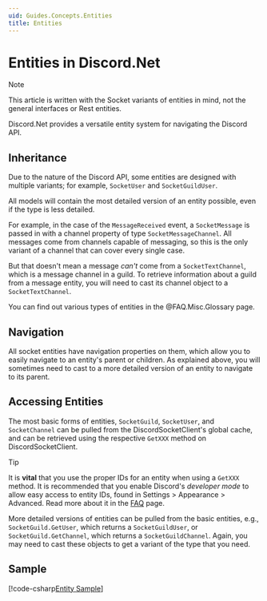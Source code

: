 ```yaml
---
uid: Guides.Concepts.Entities
title: Entities
---
```


# Entities in Discord.Net

> [!NOTE]
> This article is written with the Socket variants of entities in mind,
> not the general interfaces or Rest entities.

Discord.Net provides a versatile entity system for navigating the
Discord API.

## Inheritance

Due to the nature of the Discord API, some entities are designed with
multiple variants; for example, `SocketUser` and `SocketGuildUser`.

All models will contain the most detailed version of an entity
possible, even if the type is less detailed.

For example, in the case of the `MessageReceived` event, a
`SocketMessage` is passed in with a channel property of type
`SocketMessageChannel`. All messages come from channels capable of
messaging, so this is the only variant of a channel that can cover
every single case.

But that doesn't mean a message _can't_ come from a
`SocketTextChannel`, which is a message channel in a guild. To
retrieve information about a guild from a message entity, you will
need to cast its channel object to a `SocketTextChannel`.

You can find out various types of entities in the @FAQ.Misc.Glossary
page.

## Navigation

All socket entities have navigation properties on them, which allow
you to easily navigate to an entity's parent or children. As explained
above, you will sometimes need to cast to a more detailed version of
an entity to navigate to its parent.

## Accessing Entities

The most basic forms of entities, `SocketGuild`, `SocketUser`, and
`SocketChannel` can be pulled from the DiscordSocketClient's global
cache, and can be retrieved using the respective `GetXXX` method on
DiscordSocketClient.

> [!TIP]
> It is **vital** that you use the proper IDs for an entity when using
> a `GetXXX` method. It is recommended that you enable Discord's
> _developer mode_ to allow easy access to entity IDs, found in
> Settings > Appearance > Advanced. Read more about it in the
> [FAQ](xref:FAQ.Basics.GetStarted) page.

More detailed versions of entities can be pulled from the basic
entities, e.g., `SocketGuild.GetUser`, which returns a
`SocketGuildUser`, or `SocketGuild.GetChannel`, which returns a
`SocketGuildChannel`. Again, you may need to cast these objects to get
a variant of the type that you need.

## Sample

[!code-csharp[Entity Sample](samples/entities.cs)]
